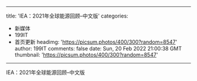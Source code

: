 
---
title: 'IEA：2021年全球能源回顾–中文版'
categories: 
 - 新媒体
 - 199IT
 - 首页更新
headimg: 'https://picsum.photos/400/300?random=8547'
author: 199IT
comments: false
date: Sun, 20 Feb 2022 21:00:38 GMT
thumbnail: 'https://picsum.photos/400/300?random=8547'
---

<div>   
IEA：2021年全球能源回顾–中文版  
</div>
            